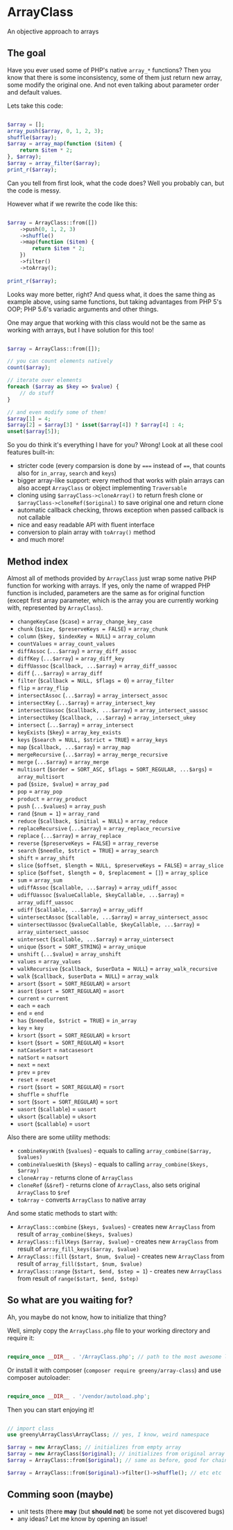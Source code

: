 # ArrayClass
An objective approach to arrays

## The goal
Have you ever used some of PHP's native `array_*` functions? Then you know that there is some inconsistency,
some of them just return new array, some modify the original one. And not even talking about parameter order
and default values.

Lets take this code:

```php

$array = [];
array_push($array, 0, 1, 2, 3);
shuffle($array);
$array = array_map(function ($item) {
	return $item * 2;
}, $array);
$array = array_filter($array);
print_r($array);

```

Can you tell from first look, what the code does? Well you probably can, but the code is messy.

However what if we rewrite the code like this:

```php

$array = ArrayClass::from([])
	->push(0, 1, 2, 3)
	->shuffle()
	->map(function ($item) {
		return $item * 2;
	})
	->filter()
	->toArray();
	
print_r($array);

```

Looks way more better, right? And quess what, it does the same thing as example above, using same functions,
but taking advantages from PHP 5's OOP; PHP 5.6's variadic arguments and other things.

One may argue that working with this class would not be the same as working with arrays, but I have solution for this too!

```php

$array = ArrayClass::from([]);

// you can count elements natively
count($array);

// iterate over elements
foreach ($array as $key => $value) {
	// do stuff
}

// and even modify some of them!
$array[1] = 4;
$array[2] = $array[3] * isset($array[4]) ? $array[4] : 4;
unset($array[5]);

```

So you do think it's everything I have for you? Wrong! Look at all these cool features built-in:

- stricter code (every comparsion is done by `===` instead of `==`, that counts also for `in_array`, `search` and `keys`)
- bigger array-like support: every method that works with plain arrays can also accept `ArrayClass` or object implementing `Traversable`
- cloning using `$arrayClass->cloneArray()` to return fresh clone or `$arrayClass->cloneRef($original)` to save original one and return clone
- automatic callback checking, throws exception when passed callback is not callable
- nice and easy readable API with fluent interface
- conversion to plain array with `toArray()` method
- and much more!

## Method index

Almost all of methods provided by `ArrayClass` just wrap some native PHP function for working with arrays.
If yes, only the name of wrapped PHP function is included, parameters are the same as for original function
(except first array parameter, which is the array you are currently working with, represented by `ArrayClass`).

- `changeKeyCase` (`$case`) = `array_change_key_case`
- `chunk` (`$size, $preserveKeys = FALSE`) = `array_chunk`
- `column` (`$key, $indexKey = NULL`) = `array_column`
- `countValues` = `array_count_values`
- `diffAssoc` (`...$array`) = `array_diff_assoc`
- `diffKey` (`...$array`) = `array_diff_key`
- `diffUassoc` (`$callback, ...$array`) = `array_diff_uassoc`
- `diff` (`...$array`) = `array_diff`
- `filter` (`$callback = NULL, $flags = 0`) = `array_filter`
- `flip` = `array_flip`
- `intersectAssoc` (`...$array`) = `array_intersect_assoc`
- `intersectKey` (`...$array`) = `array_intersect_key`
- `intersectUassoc` (`$callback, ...$array`) = `array_intersect_uassoc`
- `intersectUkey` (`$callback, ...$array`) = `array_intersect_ukey`
- `intersect` (`...$array`) = `array_intersect`
- `keyExists` (`$key`) = `array_key_exists`
- `keys` (`$search = NULL, $strict = TRUE`) = `array_keys`
- `map` (`$callback, ...$array`) = `array_map`
- `mergeRecursive` (`...$array`) = `array_merge_recursive`
- `merge` (`...$array`) = `array_merge`
- `multisort` (`$order = SORT_ASC, $flags = SORT_REGULAR, ...$args`) = `array_multisort`
- `pad` (`$size, $value`) = `array_pad`
- `pop` = `array_pop`
- `product` = `array_product`
- `push` (`...$values`) = `array_push`
- `rand` (`$num = 1`) = `array_rand`
- `reduce` (`$callback, $initial = NULL`) = `array_reduce`
- `replaceRecursive` (`...$array`) = `array_replace_recursive`
- `replace` (`...$array`) = `array_replace`
- `reverse` (`$preserveKeys = FALSE`) = `array_reverse`
- `search` (`$needle, $strict = TRUE`) = `array_search`
- `shift` = `array_shift`
- `slice` (`$offset, $length = NULL, $preserveKeys = FALSE`) = `array_slice`
- `splice` (`$offset, $length = 0, $replacement = []`) = `array_splice`
- `sum` = `array_sum`
- `udiffAssoc` (`$callable, ...$array`) = `array_udiff_assoc`
- `udiffUassoc` (`$valueCallable, $keyCallable, ...$array`) = `array_udiff_uassoc`
- `udiff` (`$callable, ...$array`) = `array_udiff`
- `uintersectAssoc` (`$callable, ...$array`) = `array_uintersect_assoc`
- `uintersectUassoc` (`$valueCallable, $keyCallable, ...$array`) = `array_uintersect_uassoc`
- `uintersect` (`$callable, ...$array`) = `array_uintersect`
- `unique` (`$sort = SORT_STRING`) = `array_unique`
- `unshift` (`...$value`) = `array_unshift`
- `values` = `array_values`
- `walkRecursive` (`$callback, $userData = NULL`) = `array_walk_recursive`
- `walk` (`$callback, $userData = NULL`) = `array_walk`
- `arsort` (`$sort = SORT_REGULAR`) = `arsort`
- `asort` (`$sort = SORT_REGULAR`) = `asort`
- `current` = `current`
- `each` = `each`
- `end` = `end`
- `has` (`$needle, $strict = TRUE`) = `in_array`
- `key` = `key`
- `krsort` (`$sort = SORT_REGULAR`) = `krsort`
- `ksort` (`$sort = SORT_REGULAR`) = `ksort`
- `natCaseSort` = `natcasesort`
- `natSort` = `natsort`
- `next` = `next`
- `prev` = `prev`
- `reset` = `reset`
- `rsort` (`$sort = SORT_REGULAR`) = `rsort`
- `shuffle` = `shuffle`
- `sort` (`$sort = SORT_REGULAR`) = `sort`
- `uasort` (`$callable`) = `uasort`
- `uksort` (`$callable`) = `uksort`
- `usort` (`$callable`) = `usort`

Also there are some utility methods:

- `combineKeysWith` (`$values`) - equals to calling `array_combine($array, $values)`
- `combineValuesWith` (`$keys`) - equals to calling `array_combine($keys, $array)`
- `cloneArray` - returns clone of `ArrayClass`
- `cloneRef` (`&$ref`) - returns clone of `ArrayClass`, also sets original `ArrayClass` to `$ref`
- `toArray` - converts `ArrayClass` to native array

And some static methods to start with:

- `ArrayClass::combine` (`$keys, $values`) - creates new `ArrayClass` from result of `array_combine($keys, $values)`
- `ArrayClass::fillKeys` (`$array, $value`) - creates new `ArrayClass` from result of `array_fill_keys($array, $value)`
- `ArrayClass::fill` (`$start, $num, $value`) - creates new `ArrayClass` from result of `array_fill($start, $num, $value)` 
- `ArrayClass::range` (`$start, $end, $step = 1`) - creates new `ArrayClass` from result of `range($start, $end, $step)` 

## So what are you waiting for?

Ah, you maybe do not know, how to initialize that thing?

Well, simply copy the `ArrayClass.php` file to your working directory and require it:

```php

require_once __DIR__ . '/ArrayClass.php'; // path to the most awesome library ever

```

Or install it with composer (`composer require greeny/array-class`) and use composer autoloader:


```php

require_once __DIR__ . '/vendor/autoload.php';

```

Then you can start enjoying it!

```php

// import class
use greeny\ArrayClass\ArrayClass; // yes, I know, weird namespace

$array = new ArrayClass; // initializes from empty array
$array = new ArrayClass($original); // initializes from original array
$array = ArrayClass::from($original); // same as before, good for chaining methods immidiatelly, like below:

$array = ArrayClass::from($original)->filter()->shuffle(); // etc etc

```

## Comming soon (maybe)

- unit tests (there **may** (but **should not**) be some not yet discovered bugs)
- any ideas? Let me know by opening an issue!
